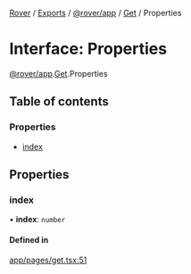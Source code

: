 [Rover](../README.md) / [Exports](../modules.md) / [@rover/app](../modules/_rover_app.md) / [Get](../modules/_rover_app.Get.md) / Properties

# Interface: Properties

[@rover/app](../modules/_rover_app.md).[Get](../modules/_rover_app.Get.md).Properties

## Table of contents

### Properties

- [index](_rover_app.Get.Properties.md#index)

## Properties

### index

• **index**: `number`

#### Defined in

[app/pages/get.tsx:51](https://github.com/kasperisager/rover/blob/665e51e/app/pages/get.tsx#L51)
